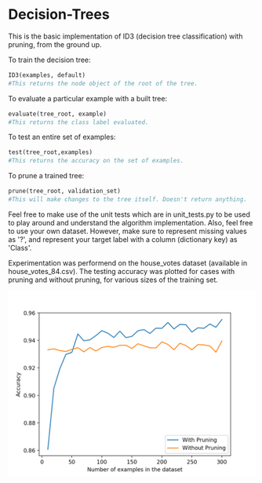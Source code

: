 # Decision-Trees
This is the basic implementation of ID3 (decision tree classification) with pruning, from the ground up.

To train the decision tree:
```python
ID3(examples, default)
#This returns the node object of the root of the tree.
```
To evaluate a particular example with a built tree:
```python
evaluate(tree_root, example)
#This returns the class label evaluated.
```
To test an entire set of examples:
```python
test(tree_root,examples)
#This returns the accuracy on the set of examples.
```
To prune a trained tree:
```python
prune(tree_root, validation_set)
#This will make changes to the tree itself. Doesn't return anything.
```

Feel free to make use of the unit tests which are in unit_tests.py to be used to play around and understand the algorithm implementation.
Also, feel free to use your own dataset. However, make sure to represent missing values as '?', and represent your target label with a column (dictionary key) as 'Class'.


Experimentation was performend on the house_votes dataset (available in house_votes_84.csv).
The testing accuracy was plotted for cases with pruning and without pruning, for various sizes of the training set.

![alt_text](https://github.com/rhettdsouza13/Decision-Trees/blob/master/plots/Figure_1.png)

